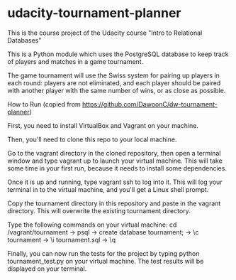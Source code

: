 # udacity-tournament-planner

This is the course project of the Udacity course "Intro to Relational Databases"

This is a Python module which uses the PostgreSQL database to keep track of players and matches in a game tournament. 

The game tournament will use the Swiss system for pairing up players in each round: players are not eliminated, and each player should be paired with another player with the same number of wins, or as close as possible. 

How to Run (copied from https://github.com/DawoonC/dw-tournament-planner)

First, you need to install VirtualBox and Vagrant on your machine.

Then, you'll need to clone this repo to your local machine.

Go to the vagrant directory in the cloned repository, then open a terminal window and type vagrant up to launch your virtual machine. This will take some time in your first run, because it needs to install some dependencies.

Once it is up and running, type vagrant ssh to log into it. This will log your terminal in to the virtual machine, and you'll get a Linux shell prompt.

Copy the tournament directory in this repository and paste in the vagrant directory. This will overwrite the existing tournament directory.

Type the following commands on your virtual machine: cd /vagrant/tournament -> psql -> create database tournament; -> \c tournament -> \i tournament.sql -> \q

Finally, you can now run the tests for the project by typing python tournament_test.py on your virtual machine. The test results will be displayed on your terminal.
